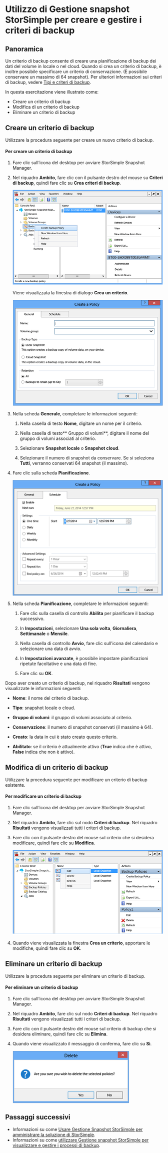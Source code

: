 <properties 
   pageTitle="Gestione snapshot StorSimple criteri di backup | Microsoft Azure"
   description="Viene descritto come utilizzare lo snap-in MMC di Gestione snapshot StorSimple per creare e gestire i criteri di backup che consentono di controllare i backup pianificati."
   services="storsimple"
   documentationCenter="NA"
   authors="SharS"
   manager="carolz"
   editor="" />
<tags 
   ms.service="storsimple"
   ms.devlang="NA"
   ms.topic="article"
   ms.tgt_pltfrm="NA"
   ms.workload="TBD"
   ms.date="09/15/2015"
   ms.author="v-sharos" />

# Utilizzo di Gestione snapshot StorSimple per creare e gestire i criteri di backup

## Panoramica

Un criterio di backup consente di creare una pianificazione di backup dei dati del volume in locale o nel cloud. Quando si crea un criterio di backup, è inoltre possibile specificare un criterio di conservazione. (È possibile conservare un massimo di 64 snapshot). Per ulteriori informazioni sui criteri di backup, vedere [Tipi e criteri di backup](storsimple-what-is-snapshot-manager.md#backup-types-and-backup-policies).

In questa esercitazione viene illustrato come:

- Creare un criterio di backup 
- Modifica di un criterio di backup 
- Eliminare un criterio di backup 

## Creare un criterio di backup

Utilizzare la procedura seguente per creare un nuovo criterio di backup.

#### Per creare un criterio di backup

1. Fare clic sull’icona del desktop per avviare StorSimple Snapshot Manager.

2. Nel riquadro **Ambito**, fare clic con il pulsante destro del mouse su **Criteri di backup**, quindi fare clic su **Crea criteri di backup**.

    ![Creare un criterio di backup](./media/storsimple-snapshot-manager-manage-backup-policies/HCS_SSM_Create_BU_policy.png)

    Viene visualizzata la finestra di dialogo **Crea un criterio**.

    ![Creazione di un criterio - scheda Generale](./media/storsimple-snapshot-manager-manage-backup-policies/HCS_SSM_Create_policy_general.png)

3. Nella scheda **Generale**, completare le informazioni seguenti:

   1. Nella casella di testo **Nome**, digitare un nome per il criterio.

   2. Nella casella di testo** Gruppo di volumi**, digitare il nome del gruppo di volumi associati al criterio.

   3. Selezionare **Snapshot locale** o **Snapshot cloud**.

   4. Selezionare il numero di snapshot da conservare. Se si seleziona **Tutti**, verranno conservati 64 snapshot (il massimo).

4. Fare clic sulla scheda **Pianificazione**.

    ![Creazione un criterio - scheda Pianificazione](./media/storsimple-snapshot-manager-manage-backup-policies/HCS_SSM_Create_policy_schedule.png)

5. Nella scheda **Pianificazione**, completare le informazioni seguenti:

   1. Fare clic sulla casella di controllo **Abilita** per pianificare il backup successivo.

   2. In **Impostazioni**, selezionare **Una sola volta**, **Giornaliera**, **Settimanale** o **Mensile**.

   3. Nella casella di controllo **Avvio**, fare clic sull'icona del calendario e selezionare una data di avvio.

   4. In **Impostazioni avanzate**, è possibile impostare pianificazioni ripetute facoltative e una data di fine.

   5. Fare clic su **OK**.

Dopo aver creato un criterio di backup, nel riquadro **Risultati** vengono visualizzate le informazioni seguenti:

- **Nome**: il nome del criterio di backup.

- **Tipo**: snapshot locale o cloud.

- **Gruppo di volumi**: il gruppo di volumi associato al criterio.

- **Conservazione**: il numero di snapshot conservati (il massimo è 64).

- **Creato**: la data in cui è stato creato questo criterio.

- **Abilitato**: se il criterio è attualmente attivo (**True** indica che è attivo, **False** indica che non è attivo).

## Modifica di un criterio di backup

Utilizzare la procedura seguente per modificare un criterio di backup esistente.

#### Per modificare un criterio di backup

1. Fare clic sull’icona del desktop per avviare StorSimple Snapshot Manager. 

2. Nel riquadro **Ambito**, fare clic sul nodo **Criteri di backup**. Nel riquadro **Risultati** vengono visualizzati tutti i criteri di backup.

3. Fare clic con il pulsante destro del mouse sul criterio che si desidera modificare, quindi fare clic su **Modifica**.

    ![Modifica di un criterio di backup](./media/storsimple-snapshot-manager-manage-backup-policies/HCS_SSM_Edit_BU_policy.png)

4. Quando viene visualizzata la finestra **Crea un criterio**, apportare le modifiche, quindi fare clic su **OK**.

## Eliminare un criterio di backup

Utilizzare la procedura seguente per eliminare un criterio di backup.

#### Per eliminare un criterio di backup

1. Fare clic sull’icona del desktop per avviare StorSimple Snapshot Manager. 

2. Nel riquadro **Ambito**, fare clic sul nodo **Criteri di backup**. Nel riquadro **Risultati** vengono visualizzati tutti i criteri di backup.

3. Fare clic con il pulsante destro del mouse sul criterio di backup che si desidera eliminare, quindi fare clic su **Elimina**.
4. Quando viene visualizzato il messaggio di conferma, fare clic su **Sì**.

    ![Eliminazione della conferma dei criteri di backup](./media/storsimple-snapshot-manager-manage-backup-policies/HCS_SSM_Delete_BU_policy.png)

## Passaggi successivi

- Informazioni su come [Usare Gestione Snapshot StorSimple per amministrare la soluzione di StorSimple](storsimple-snapshot-manager-admin.md).
- Informazioni su come [utilizzare Gestione snapshot StorSimple per visualizzare e gestire i processi di backup](storsimple-snapshot-manager-manage-backup-jobs.md).

<!---HONumber=Sept15_HO3-->
